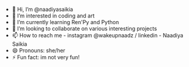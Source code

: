 - 👋 Hi, I’m @naadiyasaikia
- 👀 I’m interested in coding and art
- 🌱 I’m currently learning Ren'Py and Python
- 💞️ I’m looking to collaborate on various interesting projects
- 📫 How to reach me - instagram @wakeupnaadz / linkedin - Naadiya Saikia
- 😄 Pronouns: she/her
- ⚡ Fun fact: im not very fun!

<!---
naadiyasaikia/naadiyasaikia is a ✨ special ✨ repository because its `README.md` (this file) appears on your GitHub profile.
You can click the Preview link to take a look at your changes.
--->
